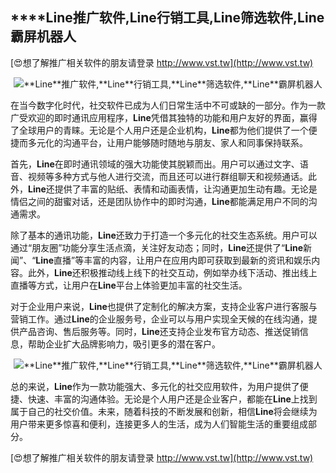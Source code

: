 ## ****Line**推广软件,**Line**行销工具,**Line**筛选软件,**Line**霸屏机器人**

[😍想了解推广相关软件的朋友请登录 http://www.vst.tw](http://www.vst.tw)

 <center><img src="https://vst.tw/MP4/tuiguang/png/8.png" alt="**Line**推广软件,**Line**行销工具,**Line**筛选软件,**Line**霸屏机器人"></center>

在当今数字化时代，社交软件已成为人们日常生活中不可或缺的一部分。作为一款广受欢迎的即时通讯应用程序，**Line**凭借其独特的功能和用户友好的界面，赢得了全球用户的青睐。无论是个人用户还是企业机构，**Line**都为他们提供了一个便捷而多元化的沟通平台，让用户能够随时随地与朋友、家人和同事保持联系。

首先，**Line**在即时通讯领域的强大功能使其脱颖而出。用户可以通过文字、语音、视频等多种方式与他人进行交流，而且还可以进行群组聊天和视频通话。此外，**Line**还提供了丰富的贴纸、表情和动画表情，让沟通更加生动有趣。无论是情侣之间的甜蜜对话，还是团队协作中的即时沟通，**Line**都能满足用户不同的沟通需求。

除了基本的通讯功能，**Line**还致力于打造一个多元化的社交生态系统。用户可以通过“朋友圈”功能分享生活点滴，关注好友动态；同时，**Line**还提供了“**Line**新闻”、“**Line**直播”等丰富的内容，让用户在应用内即可获取到最新的资讯和娱乐内容。此外，**Line**还积极推动线上线下的社交互动，例如举办线下活动、推出线上直播等方式，让用户在**Line**平台上体验更加丰富的社交生活。

对于企业用户来说，**Line**也提供了定制化的解决方案，支持企业客户进行客服与营销工作。通过**Line**的企业服务号，企业可以与用户实现全天候的在线沟通，提供产品咨询、售后服务等。同时，**Line**还支持企业发布官方动态、推送促销信息，帮助企业扩大品牌影响力，吸引更多的潜在客户。

 <center><img src="https://vst.tw/MP4/tuiguang/png/3.png" alt="**Line**推广软件,**Line**行销工具,**Line**筛选软件,**Line**霸屏机器人"></center>

总的来说，**Line**作为一款功能强大、多元化的社交应用软件，为用户提供了便捷、快速、丰富的沟通体验。无论是个人用户还是企业客户，都能在**Line**上找到属于自己的社交价值。未来，随着科技的不断发展和创新，相信**Line**将会继续为用户带来更多惊喜和便利，连接更多人的生活，成为人们智能生活的重要组成部分。

[😍想了解推广相关软件的朋友请登录 http://www.vst.tw](http://www.vst.tw)



